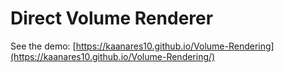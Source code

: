 # Direct Volume Renderer
See the demo: [https://kaanares10.github.io/Volume-Rendering](https://kaanares10.github.io/Volume-Rendering/)
